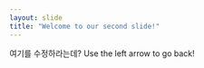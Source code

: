 ```yaml
---
layout: slide
title: "Welcome to our second slide!"
---
```

여기를 수정하라는데?
Use the left arrow to go back!
